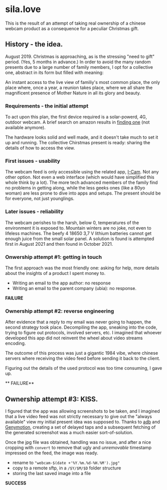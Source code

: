 # sila.love

This is the result of an attempt of taking real ownership of a chinese webcam product
as a consequence for a peculiar Christmas gift.

## History - the idea.

August 2019. Christmas is approaching, as is the stressing "need to gift" period.
(Yes, 5 months in advance.)
In order to avoid the many random presents due to a large number of family members,
I opt for a collective one, abstract in its form but filled with meaning:

An instant access to the live view of familiy's most common place, the only place where,
once a year, a reunion takes place, where we all share the magnificent presence of
Mother Nature in all its glory and beauty.


### Requirements - the initial attempt

To act upon this plan, the first device required is a solar-powerd, 4G, outdoor webcam.
A brief search on amazon results in [finding one](https://www.amazon.it/gp/product/B07QKR3DFM/ref=ppx_yo_dt_b_asin_title_o02_s00?ie=UTF8&psc=1) (not available anymore).

The hardware looks solid and well made, and it doesn't take much to set it up and running.
The collective Chirstmas present is ready: sharing the details of how to access the view.


### First issues - usability

The webcam feed is only accessible using the related app, [I-Cam](https://play.google.com/store/apps/details?id=com.ubia.xiaochang&gl=US).
Not any other option. Not even a web interface (which would have simplified this whole think by a lot).
The more tech advanced members of the family find no problems in getting along,
while the less geeks ones (like a 80yo woman) are less prone to dive into apps and setups.
The present should be for everyone, not just younglings.


### Later issues - reliability

The webcam perishes to the harsh, below 0, temperatures of the environment it is exposed to.
Mountain winters are no joke, not even to lifeless machines.
The beefy 4 18650 3,7 V lithium batteries cannot get enough juice from the small solar panel.
A solution is found is attempted first in August 2021 and then found in October 2021.


### Onwership attempt #1: getting in touch

The first approach was the most friendly one: asking for help, more details about the insights of a product
I spent money to.

- Writing an email to the app author: no response
- Writing an email to the parent company (ubia): no response.

**FAILURE**


### Ownership attempt #2: reverse engineering

After evidence that a reply to my email was never going to happen, the second strategy took place.
Decompiling the app, sneaking into the code, trying to figure out protocols, involved servers, etc.
I imagined that whoever developed this app did not reinvent the wheel about video streams encoding.

The outcome of this process was just a gigantic 1984 vibe, where chinese servers where receiving the
video feed before sending it back to the client.

Figuring out the details of the used protocol was too time consuming, I gave up.

** FAILURE**


## Ownership attempt #3: KISS.

I figured that the app was allowing screenshots to be taken, and I imagined that a live video feed
was not strictly necessary to give out the "always available" view my initial present idea was supposed to.
Thanks to [adb](https://developer.android.com/studio/command-line/adb) and [Genymotion](https://www.genymotion.com/), creating a set of delayed taps and a subsequent fetching of the generated screenshot was a much easier sort-of-solution.

Once the jpg file was obtained, handling was no issue, and after a nice cropping with `convert` to remove that ugly and _unremovable_ timestamp impressed on the feed, the image was ready.

- rename to `"webcam-$(date +'%Y.%m.%d-%H.%M').jpg"`
- copy to a remote sftp, in a `/$Y/$M/$D` folder structure
- storing the last saved image into a file


**SUCCESS**